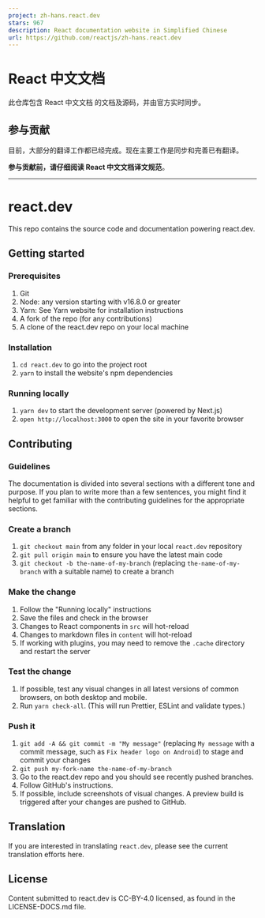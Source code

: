 ```yaml
---
project: zh-hans.react.dev
stars: 967
description: React documentation website in Simplified Chinese
url: https://github.com/reactjs/zh-hans.react.dev
---
```


React 中文文档
==========

此仓库包含 React 中文文档 的文档及源码，并由官方实时同步。

参与贡献
----

目前，大部分的翻译工作都已经完成。现在主要工作是同步和完善已有翻译。

**参与贡献前，请仔细阅读 React 中文文档译文规范**。

* * *

react.dev
=========

This repo contains the source code and documentation powering react.dev.

Getting started
---------------

### Prerequisites

1.  Git
2.  Node: any version starting with v16.8.0 or greater
3.  Yarn: See Yarn website for installation instructions
4.  A fork of the repo (for any contributions)
5.  A clone of the react.dev repo on your local machine

### Installation

1.  `cd react.dev` to go into the project root
2.  `yarn` to install the website's npm dependencies

### Running locally

1.  `yarn dev` to start the development server (powered by Next.js)
2.  `open http://localhost:3000` to open the site in your favorite browser

Contributing
------------

### Guidelines

The documentation is divided into several sections with a different tone and purpose. If you plan to write more than a few sentences, you might find it helpful to get familiar with the contributing guidelines for the appropriate sections.

### Create a branch

1.  `git checkout main` from any folder in your local `react.dev` repository
2.  `git pull origin main` to ensure you have the latest main code
3.  `git checkout -b the-name-of-my-branch` (replacing `the-name-of-my-branch` with a suitable name) to create a branch

### Make the change

1.  Follow the "Running locally" instructions
2.  Save the files and check in the browser
3.  Changes to React components in `src` will hot-reload
4.  Changes to markdown files in `content` will hot-reload
5.  If working with plugins, you may need to remove the `.cache` directory and restart the server

### Test the change

1.  If possible, test any visual changes in all latest versions of common browsers, on both desktop and mobile.
2.  Run `yarn check-all`. (This will run Prettier, ESLint and validate types.)

### Push it

1.  `git add -A && git commit -m "My message"` (replacing `My message` with a commit message, such as `Fix header logo on Android`) to stage and commit your changes
2.  `git push my-fork-name the-name-of-my-branch`
3.  Go to the react.dev repo and you should see recently pushed branches.
4.  Follow GitHub's instructions.
5.  If possible, include screenshots of visual changes. A preview build is triggered after your changes are pushed to GitHub.

Translation
-----------

If you are interested in translating `react.dev`, please see the current translation efforts here.

License
-------

Content submitted to react.dev is CC-BY-4.0 licensed, as found in the LICENSE-DOCS.md file.
